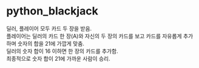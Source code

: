 # python_blackjack

딜러, 플레이어 모두 카드 두 장을 받음. <br>
플레이어는 딜러의 카드 한 장(A)와 자신의 두 장의 카드를 보고 카드를 자유롭게 추가하며 숫자의 합을 21에 가깝게 맞춤.<br>
딜러의 숫자 합이 16 이하면 한 장의 카드를 추가함.<br>
최종적으로 숫자 합이 21에 가까운 사람이 승리.
